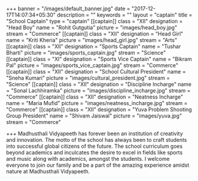 +++
banner = "/images/default_banner.jpg"
date = "2017-12-17T14:07:34+05:30"
description = ""
keywords = ""
layout = "captain"
title = "School Captain"
type = "captain"
[[captain]]
class = "XII"
designation = "Head Boy"
name = "Rohit Gutgutia"
picture = "images/head_boy.jpg"
stream = "Commerce"
[[captain]]
class = "XII"
designation = "Head Girl"
name = "Kriti Kheria"
picture = "images/head_girl.jpg"
stream = "Arts"
[[captain]]
class = "XII"
designation = "Sports Captain"
name = "Tushar Bharti"
picture = "images/sports_captain.jpg"
stream = "Science"
[[captain]]
class = "XI"
designation = "Sports Vice Captain"
name = "Bikram Pal"
picture = "images/sports_vice_captain.jpg"
stream = "Commerce"
[[captain]]
class = "XII"
designation = "School Cultural President"
name = "Sneha Kumari"
picture = "images/cultural_president.jpg"
stream = "Science"
[[captain]]
class = "XII"
designation = "Discipline Incharge"
name = "Sonal Lachhiramka"
picture = "images/discipline_incharge.jpg"
stream = "Commerce"
[[captain]]
class = "XII"
designation = "Neatness Incharge"
name = "Maria Mufid"
picture = "images/neatness_incharge.jpg"
stream = "Commerce"
[[captain]]
class = "XII"
designation = "Yuva Problem Shooting Group President"
name = "Shivam Jaiswal"
picture = "images/yuva.jpg"
stream = "Commerce"

+++
Madhusthali Vidyapeeth has forever been an institution of creativity and innovation. The motto of the school has always been to craft students into successful global citizens of the future. The school curriculum goes beyond academics and inculcates the desire to excel in fields like sports and music along with academics, amongst the students. I welcome everyone to join our family and be a part of the amazing experience amidst nature at Madhusthali Vidyapeeth.
